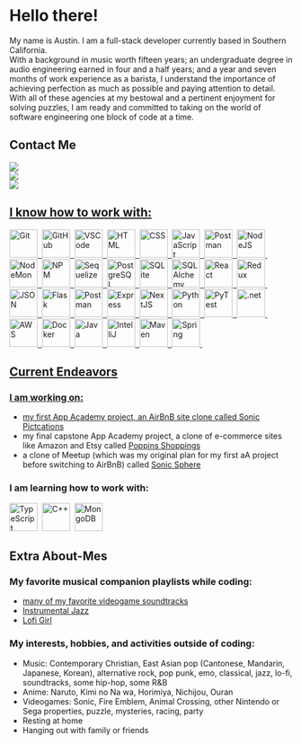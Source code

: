 # Hello there!

My name is Austin. I am a full-stack developer currently based in Southern California. <br/>
With a background in music worth fifteen years; an undergraduate degree in audio engineering earned in four and a half years; and a year and seven months of work experience as a barista, I understand the importance of achieving perfection as much as possible and paying attention to detail. <br/>
With all of these agencies at my bestowal and a pertinent enjoyment for solving puzzles, I am ready and committed to taking on the world of software engineering one block of code at a time.

## Contact Me
<div>
  <a href="mailto:austinhall6smusic@gmail.com">
    <img src="https://img.shields.io/badge/Gmail-D14836?style=for-the-badge&logo=gmail&logoColor=white">
  </a>
  <br/>
  <a href="https://www.linkedin.com/in/austinhall-6spades/">
    <img src="https://img.shields.io/badge/LinkedIn-0077B5?style=for-the-badge&logo=linkedin&logoColor=white">
  </a>
  <br/>  
  <a href="https://six5pades.github.io/">
    <img src="https://img.shields.io/badge/Portfolio-255E63?style=for-the-badge&logo=About.me&logoColor=white"
  </a>
</div>

## I know how to work with:
<div>
  <!-- https://devicon.dev/ --!>
  <img src="https://cdn.jsdelivr.net/gh/devicons/devicon@latest/icons/git/git-original-wordmark.svg" title="Git" alt="Git" width="50" height="50"/>&nbsp;
  <img src="https://cdn.jsdelivr.net/gh/devicons/devicon@latest/icons/github/github-original-wordmark.svg" title="GitHub" alt="GitHub" width="50" height="50"/>&nbsp;
  <img src="https://cdn.jsdelivr.net/gh/devicons/devicon@latest/icons/vscode/vscode-original-wordmark.svg" title="VSCode" alt="VSCode" width="50" height="50"/>&nbsp;
  <img src="https://cdn.jsdelivr.net/gh/devicons/devicon@latest/icons/html5/html5-original-wordmark.svg" title="HTML" alt="HTML" width="50" height="50"/>&nbsp;
  <img src="https://cdn.jsdelivr.net/gh/devicons/devicon@latest/icons/css3/css3-original-wordmark.svg" title="CSS" alt="CSS" width="50" height="50"/>&nbsp;
  <img src="https://cdn.jsdelivr.net/gh/devicons/devicon@latest/icons/javascript/javascript-plain.svg" title="JavaScript" alt="JavaScript" width="50" height="50"/>&nbsp;
  <img src="https://cdn.jsdelivr.net/gh/devicons/devicon@latest/icons/postman/postman-original-wordmark.svg" title="Postman" alt="Postman" width="50" height="50"/>&nbsp;
  <img src="https://cdn.jsdelivr.net/gh/devicons/devicon@latest/icons/nodejs/nodejs-line-wordmark.svg" title="NodeJS" alt="NodeJS" width="50" height="50"/>&nbsp;
  <img src="https://cdn.jsdelivr.net/gh/devicons/devicon@latest/icons/nodemon/nodemon-line.svg" title="NodeMon" alt="NodeMon" width="50" height="50"/>&nbsp;
  <img src="https://cdn.jsdelivr.net/gh/devicons/devicon@latest/icons/npm/npm-original-wordmark.svg" title="NPM" alt="NPM" width="50" height="50"/>&nbsp;
  <img src="https://cdn.jsdelivr.net/gh/devicons/devicon@latest/icons/sequelize/sequelize-original-wordmark.svg" title="Sequelize" alt="Sequelize" width="50" height="50"/>&nbsp;
  <img src="https://cdn.jsdelivr.net/gh/devicons/devicon@latest/icons/postgresql/postgresql-original-wordmark.svg" title="PostgreSQL" alt="PostgreSQL" width="50" height="50"/>&nbsp;
  <img src="https://cdn.jsdelivr.net/gh/devicons/devicon@latest/icons/sqlite/sqlite-original-wordmark.svg" title="SQLite" alt="SQLite" width="50" height="50"/>&nbsp;
  <img src="https://cdn.jsdelivr.net/gh/devicons/devicon@latest/icons/sqlalchemy/sqlalchemy-original-wordmark.svg" title="SQLAlchemy" alt="SQLAlchemy" width="50" height="50"/>&nbsp;
  <img src="https://cdn.jsdelivr.net/gh/devicons/devicon@latest/icons/react/react-original-wordmark.svg" title="React" alt="React" width="50" height="50"/>&nbsp;
  <img src="https://cdn.jsdelivr.net/gh/devicons/devicon@latest/icons/redux/redux-original.svg" title="Redux" alt="Redux" width="50" height="50"/>&nbsp;
  <img src="https://cdn.jsdelivr.net/gh/devicons/devicon@latest/icons/json/json-original.svg" title="JSON" alt="JSON" width="50" height="50"/>&nbsp;
  <img src="https://cdn.jsdelivr.net/gh/devicons/devicon@latest/icons/flask/flask-original-wordmark.svg" title="Flask" alt="Flask" width="50" height="50"/>&nbsp;
  <img src="https://cdn.jsdelivr.net/gh/devicons/devicon@latest/icons/postman/postman-original-wordmark.svg" title="Postman" alt="Postman" width="50" height="50"/>&nbsp;
  <img src="https://cdn.jsdelivr.net/gh/devicons/devicon@latest/icons/express/express-original-wordmark.svg" title="Express" alt="Express" width="50" height="50"/>&nbsp;
  <img src="https://cdn.jsdelivr.net/gh/devicons/devicon@latest/icons/nextjs/nextjs-line-wordmark.svg" title="NextJS" alt="NextJS" width="50" height="50"/>&nbsp;
  <img src="https://cdn.jsdelivr.net/gh/devicons/devicon@latest/icons/python/python-original-wordmark.svg" title="Python" alt="Python" width="50" height="50"/>&nbsp;
  <img src="https://cdn.jsdelivr.net/gh/devicons/devicon@latest/icons/pytest/pytest-original-wordmark.svg" title="PyTest" alt="PyTest" width="50" height="50"/>&nbsp;
  <img src="https://cdn.jsdelivr.net/gh/devicons/devicon@latest/icons/dot-net/dot-net-plain-wordmark.svg" title="dotNet" alt=".net" width="50" height="50"/>&nbsp;
  <img src="https://cdn.jsdelivr.net/gh/devicons/devicon@latest/icons/amazonwebservices/amazonwebservices-original-wordmark.svg" title="AWS" alt="AWS" width="50" height="50"/>&nbsp;
  <img src="https://cdn.jsdelivr.net/gh/devicons/devicon@latest/icons/docker/docker-plain-wordmark.svg" title="Docker" alt="Docker" width="50" height="50"/>&nbsp;
  <img src="https://cdn.jsdelivr.net/gh/devicons/devicon@latest/icons/java/java-original-wordmark.svg" title="Java" alt="Java" width="50" height="50"/>&nbsp;
  <img src="https://cdn.jsdelivr.net/gh/devicons/devicon@latest/icons/intellij/intellij-plain-wordmark.svg" title="IntelliJ" alt="IntelliJ" width="50" height="50"/>&nbsp;
  <img src="https://cdn.jsdelivr.net/gh/devicons/devicon@latest/icons/maven/maven-original-wordmark.svg" title="Maven" alt="Maven" width="50" height="50"/>&nbsp;
  <img src="https://cdn.jsdelivr.net/gh/devicons/devicon@latest/icons/spring/spring-original-wordmark.svg" title="Spring" alt="Spring" width="50" height="50"/>&nbsp;
<div> 

## Current Endeavors
### I am working on:
* my first App Academy project, an AirBnB site clone called [Sonic Pictcations](https://github.com/Six5pAdes/Sonic-Pictcations-AirBnb-API-project)
* my final capstone App Academy project, a clone of e-commerce sites like Amazon and Etsy called [Poppins Shoppings](https://github.com/Six5pAdes/Poppins-Shoppings)
* a clone of Meetup (which was my original plan for my first aA project before switching to AirBnB) called [Sonic Sphere](https://github.com/Six5pAdes/SonicSphere)

### I am learning how to work with:
<img src="https://cdn.jsdelivr.net/gh/devicons/devicon@latest/icons/typescript/typescript-plain.svg" title="TypeScript" alt="TypeScript" width="50" height="50"/>&nbsp;
<img src="https://cdn.jsdelivr.net/gh/devicons/devicon@latest/icons/cplusplus/cplusplus-original.svg" title="CPlusPlus" alt="C++" width="50" height="50"/>&nbsp;
<img src="https://cdn.jsdelivr.net/gh/devicons/devicon@latest/icons/mongodb/mongodb-original-wordmark.svg" title="MongoDB" alt="MongoDB" width="50" height="50"/>&nbsp;

## Extra About-Mes
### My favorite musical companion playlists while coding:
* [many of my favorite videogame soundtracks](https://downloads.khinsider.com/playlist/14442wyig)<br/>
* [Instrumental Jazz](https://open.spotify.com/playlist/1YJe9dmtfOWC2lKbIdJUWm?si=61cdb24001644476)<br/>
* [Lofi Girl](https://open.spotify.com/playlist/0vvXsWCC9xrXsKd4FyS8kM?si=dd0ce092b7994283)

### My interests, hobbies, and activities outside of coding:
 - Music: Contemporary Christian, East Asian pop (Cantonese, Mandarin, Japanese, Korean), alternative rock, pop punk, emo, classical, jazz, lo-fi, soundtracks, some hip-hop, some R&B
 - Anime: Naruto, Kimi no Na wa, Horimiya, Nichijou, Ouran
 - Videogames: Sonic, Fire Emblem, Animal Crossing, other Nintendo or Sega properties, puzzle, mysteries, racing, party
 - Resting at home
 - Hanging out with family or friends

<!--
**Six5pAdes/Six5pAdes** is a ✨ _special_ ✨ repository because its `README.md` (this file) appears on your GitHub profile.

Here are some ideas to get you started:

- 🔭 I’m currently working on ...
- 🌱 I’m currently learning ...
- 👯 I’m looking to collaborate on ...
- 🤔 I’m looking for help with ...
- 💬 Ask me about ...
- 📫 How to reach me: ...
- 😄 Pronouns: ...
- ⚡ Fun fact: ...
-->

